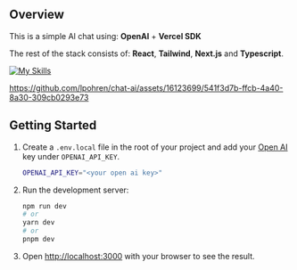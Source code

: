 ## Overview

This is a simple AI chat using: **OpenAI** + **Vercel SDK**

The rest of the stack consists of: **React**, **Tailwind**, **Next.js** and **Typescript**.

[![My Skills](https://skillicons.dev/icons?i=react,tailwind,nextjs,typescript,&perline=8)](https://skillicons.dev)

https://github.com/lpohren/chat-ai/assets/16123699/541f3d7b-ffcb-4a40-8a30-309cb0293e73

## Getting Started

1. Create a `.env.local` file in the root of your project and add your [Open AI](https://openai.com/) key under `OPENAI_API_KEY`.

   ```bash
   OPENAI_API_KEY="<your open ai key>"
   ```

2. Run the development server:

   ```bash
   npm run dev
   # or
   yarn dev
   # or
   pnpm dev
   ```

3. Open [http://localhost:3000](http://localhost:3000) with your browser to see the result.
